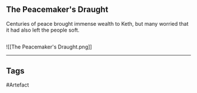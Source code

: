 ## The Peacemaker's Draught
Centuries of peace brought immense wealth to Keth,
but many worried that it had also left the people soft.
## 
![[The Peacemaker's Draught.png]]

---
## Tags
#Artefact